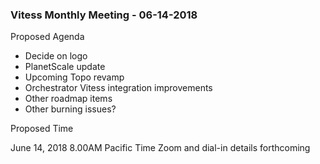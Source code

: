 ### Vitess Monthly Meeting - 06-14-2018

Proposed Agenda

* Decide on logo 
* PlanetScale update
* Upcoming Topo revamp
* Orchestrator Vitess integration improvements
* Other roadmap items
* Other burning issues?

Proposed Time

June 14, 2018
8.00AM Pacific Time
Zoom and dial-in details forthcoming
